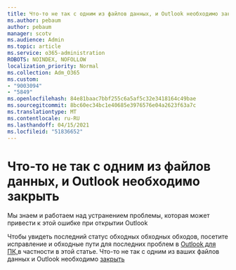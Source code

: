```yaml
---
title: Что-то не так с одним из файлов данных, и Outlook необходимо закрыть
ms.author: pebaum
author: pebaum
manager: scotv
ms.audience: Admin
ms.topic: article
ms.service: o365-administration
ROBOTS: NOINDEX, NOFOLLOW
localization_priority: Normal
ms.collection: Adm_O365
ms.custom:
- "9003094"
- "5849"
ms.openlocfilehash: 84e81baac7bbf255c6a5af5c32e3418164c49bae
ms.sourcegitcommit: 8bc60ec34bc1e40685e3976576e04a2623f63a7c
ms.translationtype: MT
ms.contentlocale: ru-RU
ms.lasthandoff: 04/15/2021
ms.locfileid: "51836652"
---
```

# <a name="something-is-wrong-with-one-of-your-data-files-and-outlook-needs-to-close"></a>Что-то не так с одним из файлов данных, и Outlook необходимо закрыть

Мы знаем и работаем над устранением проблемы, которая может привести к этой ошибке при открытии Outlook

Чтобы увидеть последний статус обходных обходных обходов, посетите исправление и обходные пути для последних проблем в  [Outlook для ПК,](https://support.microsoft.com/office/ecf61305-f84f-4e13-bb73-95a214ac1230)в частности в этой статье. Что-то не так с одним из ваших файлов данных и Outlook необходимо [закрыть](https://support.microsoft.com/office/a3b59934-2446-4f2a-bd25-58f88188b9b2)
